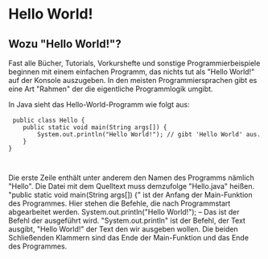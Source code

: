 # Hello World!

## Wozu "Hello World!"?
Fast alle Bücher, Tutorials, Vorkurshefte und sonstige Programmierbeispiele beginnen mit einem einfachen Programm, das nichts tut als "Hello World!" auf der Konsole auszugeben.
In den meisten Programmiersprachen gibt es eine Art "Rahmen" der die eigentliche Programmlogik umgibt.

In Java sieht das Hello-World-Programm wie folgt aus: 
<pre> <code>public class Hello {
	public static void main(String args[]) {
		System.out.println("Hello World!");	// gibt 'Hello World' aus.
	}
}</pre> </code>

Die erste Zeile enthält unter anderem den Namen des Programms nämlich "Hello". Die Datei mit dem Quelltext muss demzufolge "Hello.java" heißen.
"public static void main(String args[]) {" ist der Anfang der Main-Funktion des Programmes. Hier stehen die Befehle, die nach Programmstart abgearbeitet werden.
System.out.println("Hello World!"); – Das ist der Befehl der ausgeführt wird. "System.out.println" ist der Befehl, der Text ausgibt, "Hello World!" der Text den wir ausgeben wollen. Die beiden Schließenden Klammern sind das Ende der Main-Funktion und das Ende des Programmes.


